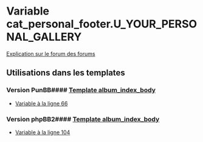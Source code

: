 # Variable cat_personal_footer.U_YOUR_PERSONAL_GALLERY
[Explication sur le forum des forums](http://forum.forumactif.com/t294113-listing-des-variables#cat_personal_footer.U_YOUR_PERSONAL_GALLERY)
## Utilisations dans les templates
### Version PunBB#### [Template album_index_body](punbb/album_index_body.md)
* [Variable à la ligne 66](../punbb/album_index_body.tpl#L66)
### Version phpBB2#### [Template album_index_body](subsilver/album_index_body.md)
* [Variable à la ligne 104](../subsilver/album_index_body.tpl#L104)